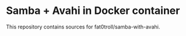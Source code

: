 # Samba + Avahi in Docker container

This repository contains sources for fat0troll/samba-with-avahi. 
